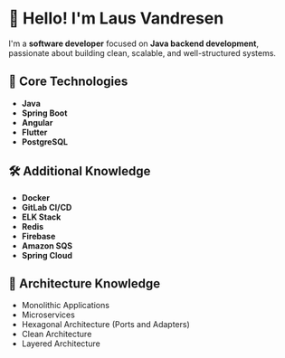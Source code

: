 # 👋 Hello! I'm Laus Vandresen

I'm a **software developer** focused on **Java backend development**, passionate about building clean, scalable, and well-structured systems.

## 🧰 Core Technologies

- **Java**
- **Spring Boot**
- **Angular**
- **Flutter**
- **PostgreSQL**

## 🛠️ Additional Knowledge

- **Docker**
- **GitLab CI/CD**
- **ELK Stack**
- **Redis**
- **Firebase**
- **Amazon SQS**
- **Spring Cloud**

## 🧱 Architecture Knowledge

- Monolithic Applications
- Microservices
- Hexagonal Architecture (Ports and Adapters)
- Clean Architecture
- Layered Architecture
